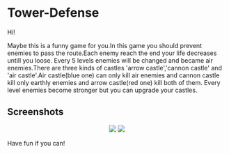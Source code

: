 # Tower-Defense

Hi!

Maybe this is a funny game for you.In this game you should prevent enemies to pass the route.Each enemy reach the end your life decreases untill you loose.
Every 5 levels enemies will be changed and became air enemies.There are three kinds of castles 'arrow castle','cannon castle' and 'air castle'.Air castle(blue one) can only kill air enemies and cannon castle kill only earthly enemies and arrow castle(red one) kill both of them.
Every level enemies become stronger but you can upgrade your castles.

## Screenshots
<p align="center">
  <img src="https://github.com/amnik75/hello-world/blob/master/screen1.PNG?raw=true"/>
  <img src="https://github.com/amnik75/hello-world/blob/master/screen2.PNG?raw=true"/>
</p>

Have fun if you can!
